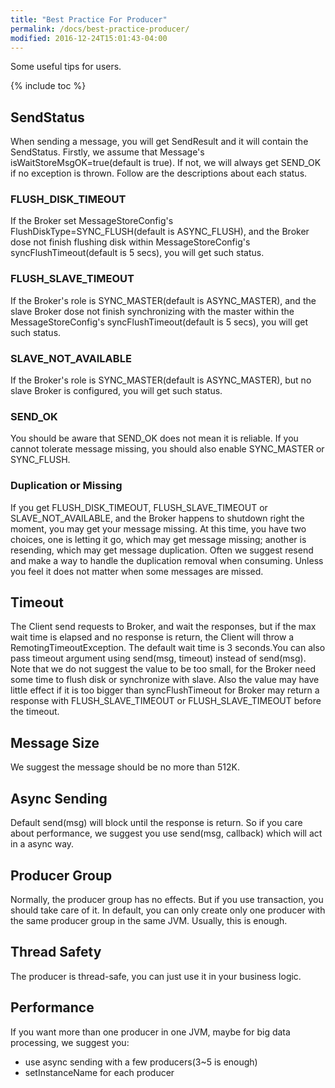 ```yaml
---
title: "Best Practice For Producer"
permalink: /docs/best-practice-producer/
modified: 2016-12-24T15:01:43-04:00
---
```


Some useful tips for users.

{% include toc %}

## SendStatus  
When sending a message, you will get SendResult and it will contain the SendStatus. Firstly, we assume that Message's isWaitStoreMsgOK=true(default is true). If not, we will always get SEND_OK if no exception is thrown.
Follow are the descriptions about each status.
### FLUSH_DISK_TIMEOUT
If the Broker set MessageStoreConfig's FlushDiskType=SYNC_FLUSH(default is ASYNC_FLUSH), and the Broker dose not finish flushing disk within MessageStoreConfig's syncFlushTimeout(default is 5 secs), you will get such status.
### FLUSH_SLAVE_TIMEOUT
If the Broker's role is SYNC_MASTER(default is ASYNC_MASTER), and the slave Broker dose not finish synchronizing with the master within the MessageStoreConfig's syncFlushTimeout(default is 5 secs), you will get such status.
### SLAVE_NOT_AVAILABLE
If the Broker's role is SYNC_MASTER(default is ASYNC_MASTER), but no slave Broker is configured, you will get such status.
### SEND_OK
You should be aware that SEND_OK does not mean it is reliable. If you cannot tolerate message missing, you should also enable SYNC_MASTER or SYNC_FLUSH.
### Duplication or Missing
If you get FLUSH_DISK_TIMEOUT, FLUSH_SLAVE_TIMEOUT or SLAVE_NOT_AVAILABLE, and the Broker happens to shutdown right the moment, you may get your message missing.
At this time, you have two choices, one is letting it go, which may get message missing; another is resending, which may get message duplication.
Often we suggest resend and make a way to handle the duplication removal when consuming. Unless you feel it does not matter when some messages are missed.
## Timeout 
The Client send requests to Broker, and wait the responses, but if the max wait time is elapsed and no response is return, the Client will throw a RemotingTimeoutException.
The default wait time is 3 seconds.You can also pass timeout argument using send(msg, timeout) instead of send(msg).
Note that we do not suggest the value to be too small, for the Broker need some time to flush disk or synchronize with slave. Also the value may have little effect if it is too bigger than syncFlushTimeout for Broker may return a response with FLUSH_SLAVE_TIMEOUT or FLUSH_SLAVE_TIMEOUT before the timeout.
## Message Size
We suggest the message should be no more than 512K.
## Async Sending
Default send(msg) will block until the response is return. So if you care about performance, we suggest you use send(msg, callback) which will act in a async way. 
## Producer Group
Normally, the producer group has no effects. But if you use transaction, you should take care of it. 
In default, you can only create only one producer with the same producer group in the same JVM. Usually, this is enough.
## Thread Safety 
The producer is thread-safe, you can just use it in your business logic.
## Performance
If you want more than one producer in one JVM, maybe for big data processing, we suggest you:
* use async sending with a few producers(3~5 is enough)
* setInstanceName for each producer

  

